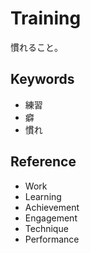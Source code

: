 # Training

慣れること。

## Keywords

- 練習
- 癖
- 慣れ

## Reference

- Work
- Learning
- Achievement
- Engagement
- Technique
- Performance
